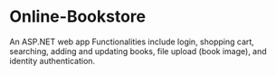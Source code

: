 # Online-Bookstore
An ASP.NET web app
Functionalities include login, shopping cart, searching, adding and updating books, file upload (book image), and identity authentication.
